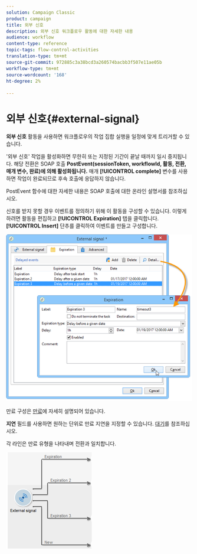 ```yaml
---
solution: Campaign Classic
product: campaign
title: 외부 신호
description: 외부 신호 워크플로우 활동에 대한 자세한 내용
audience: workflow
content-type: reference
topic-tags: flow-control-activities
translation-type: tm+mt
source-git-commit: 972885c3a38bcd3a260574bacbb3f507e11ae05b
workflow-type: tm+mt
source-wordcount: '168'
ht-degree: 2%

---
```



# 외부 신호{#external-signal}

**외부 신호** 활동을 사용하면 워크플로우의 작업 집합 실행을 일정에 맞게 트리거할 수 있습니다.

&#39;외부 신호&#39; 작업을 활성화하면 무한히 또는 지정된 기간이 끝날 때까지 일시 중지됩니다. 해당 전환은 SOAP 호출 **PostEvent(sessionToken, workflowId, 활동, 전환, 매개 변수, 완료)에 의해 활성화됩니다.** 매개  **[!UICONTROL complete]** 변수를 사용하면 작업이 완료되므로 후속 호출에 응답하지 않습니다.

PostEvent 함수에 대한 자세한 내용은 SOAP 호출에 대한 온라인 설명서를 참조하십시오.

신호를 받지 못할 경우 이벤트를 정의하기 위해 이 활동을 구성할 수 있습니다. 이렇게 하려면 활동을 편집하고 **[!UICONTROL Expiration]** 탭을 클릭합니다. **[!UICONTROL Insert]** 단추를 클릭하여 이벤트를 만들고 구성합니다.

![](assets/edit_signal.png)

만료 구성은 [만료](../../workflow/using/defining-approvals.md)에 자세히 설명되어 있습니다.

**지연** 필드를 사용하면 원하는 단위로 만료 지연을 지정할 수 있습니다. [대기](../../workflow/using/wait.md)를 참조하십시오.

각 라인은 만료 유형을 나타내며 전환과 일치합니다.

![](assets/external_sign_diag.png)

